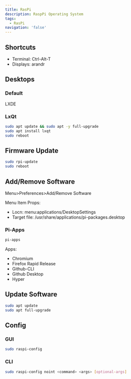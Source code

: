 ```yaml
---
title: RasPi
description: RaspPi Operating System
tags:
  - RasPi
navigation: 'false'
---
```


## Shortcuts

- Terminal: Ctrl-Alt-T
- Displays: arandr

## Desktops

### Default

LXDE

### LxQt

```bash
sudo apt update && sudo apt -y full-upgrade
sudo apt install lxqt
sudo reboot
```

## Firmware Update

```bash
sudo rpi-update
sudo reboot
```

## Add/Remove Software

Menu>Preferences>Add/Remove Software

Menu Item Props:

- Locn: menu:applications/DesktopSettings
- Target file: /usr/share/applications/pi-packages.desktop

### Pi-Apps

```bash
pi-apps
```

Apps:

- Chromium
- Firefox Rapid Release
- Github-CLI
- Github Desktop
- Hyper

## Update Software

```bash
sudo apt update
sudo apt full-upgrade
```

## Config

### GUI

```bash
sudo raspi-config
```

### CLI

```bash
sudo raspi-config noint <command> <args> [optional-args]
```


